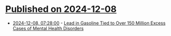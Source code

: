 # [Published on 2024-12-08](index.md)

* [2024-12-08, 07:28:00](https://soylentnews.org/article.pl?sid=24/12/06/1759234&from=rss) - [Lead in Gasoline Tied to Over 150 Million Excess Cases of Mental Health Disorders](https://soylentnews.org/article.pl?sid=24/12/06/1759234&from=rss)
